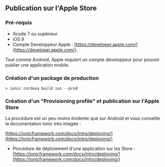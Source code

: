 ## Publication sur l'Apple Store

### Pré-requis

* Xcode 7 ou supérieur
* iOS 9
* Compte Developpeur Apple : [https://developer.apple.com/](https://developer.apple.com/).

Tout comme Android, Apple requiert un compte développeur pour pouvoir publier une application mobile.

### Création d'un package de production

```
> ionic cordova build ios --prod
```

### Création d'un "Provisioning profile" et publication sur l'Apple Store

La procédure est un peu moins évidente que sur Android et vous conseille la documentation Ionic très imagée :

[https://ionicframework.com/docs/intro/deploying/](https://ionicframework.com/docs/intro/deploying/)



* Procédure de déploiement d'une application sur les Store : [https://ionicframework.com/docs/intro/deploying/](https://ionicframework.com/docs/intro/deploying/)
